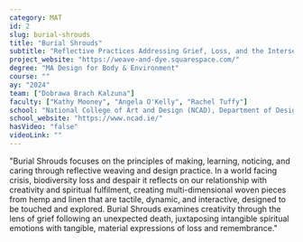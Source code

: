 ```yaml
---
category: MAT
id: 2
slug: burial-shrouds
title: "Burial Shrouds"
subtitle: "Reflective Practices Addressing Grief, Loss, and the Intersections of Personal and Global Tragedies"
project_website: "https://weave-and-dye.squarespace.com/"
degree: "MA Design for Body & Environment"
course: ""
ay: "2024"
team: ["Dobrawa Brach Kalzuna"]
faculty: ["Kathy Mooney", "Angela O'Kelly", "Rachel Tuffy"]
school: "National College of Art and Design (NCAD), Department of Design for the Body, Dublin, Ireland"
school_website: "https://www.ncad.ie/"
hasVideo: "false"
videoLink: ""
---
```


"Burial Shrouds focuses on the principles of making, learning, noticing, and caring through reflective weaving and design practice. In a world facing crisis, biodiversity loss and despair it reflects on our relationship with creativity and spiritual fulfilment, creating multi-dimensional woven pieces from hemp and linen that are tactile, dynamic, and interactive, designed to be touched and explored. Burial Shrouds examines creativity through the lens of grief following an unexpected death, juxtaposing intangible spiritual emotions with tangible, material expressions of loss and remembrance."
